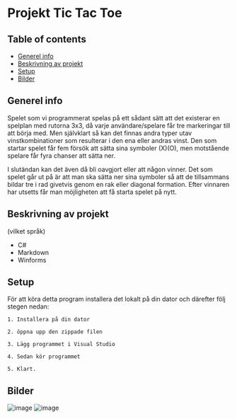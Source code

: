# Projekt Tic Tac Toe

## Table of contents
* [Generel info](#generel-info)
* [Beskrivning av projekt](#beskrivning-av-projekt)
* [Setup](#setup)
* [Bilder](#bilder)

## Generel info
Spelet som vi programmerat spelas på ett sådant sätt att det existerar en spelplan med rutorna 3x3, då varje användare/spelare får tre markeringar till att börja med. Men självklart så kan det finnas andra typer utav vinstkombinationer som resulterar i den ena eller andras vinst. Den som startar spelet får fem försök att sätta sina symboler (X)(O), men motstående spelare får fyra chanser att sätta ner. 

I slutändan kan det även då bli oavgjort eller att någon vinner. Det som spelet går ut på är att man ska sätta ner sina symboler så att de tillsammans bildar tre i rad givetvis genom en rak eller diagonal formation. Efter vinnaren har utsetts får man möjligheten att få starta spelet på nytt.


## Beskrivning av projekt
(vilket språk)
* C#
* Markdown
* Winforms
	
## Setup
För att köra detta program installera det lokalt på din dator och därefter följ stegen nedan:

```
1. Installera på din dator

2. öppna upp den zippade filen

3. Lägg programmet i Visual Studio

4. Sedan kör programmet

5. Klart.
```

## Bilder



![image](https://user-images.githubusercontent.com/91726323/203045214-cb2915d0-abb7-448d-a930-1f3c8e21520e.png)
![image](https://user-images.githubusercontent.com/91726323/203045639-49aa7a89-13bb-47cc-a95a-dadf0caa2120.png)
